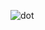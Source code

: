 ![dot](https://user-images.githubusercontent.com/112624326/208123500-6a726ffd-04e4-44f8-92d6-4fe6ff5fb49f.png)
